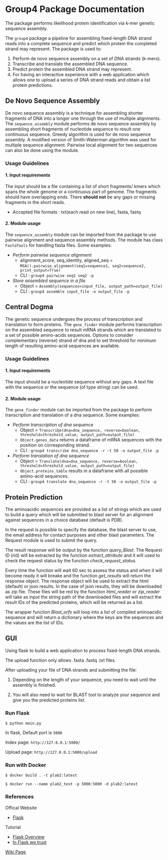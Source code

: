 # Group4 Package Documentation


The package performs likelihood protein identification via k-mer genetic sequence assembly.

The ``group4`` package a pipeline for assembling fixed-length DNA strand reads into a complete sequence and predict which protein the completed strand may represent.
The package is used to:
1. Perform de novo sequence assembly on a set of DNA strands (k-mers).
2. Transcribe and translate the assembled DNA sequence.
3. Predict protein the assembled DNA strand may represent.
4. For having an interactive experience with a web application which allows one to upload a series of DNA strand reads and obtain a list protein predictions.

## De Novo Sequence Assembly

De novo sequence assembly is a technique for assembling shorter fragments of DNA into a longer one through the use of multiple alignments. 
The ``sequence_assembly`` module performs de novo sequence assembly by assembling short fragments of nucleotide sequence to result one continuous sequence.
Greedy algorithm is used for de novo sequence assembly.
A modified version of Smith-Waterman algorithm was used for multiple sequence alignment. Pairwise local alignment for two sequences can also be done using the module.

### Usage Guidelines

#### 1. Input requirements
The input should be a file containing a list of short fragments/ kmers which spans the whole genome or a continuous part of genome. 
The fragments should have overlapping ends. There **should not** be any gaps or missing fragments in the short reads.
- Accepted file formats : txt(each read on new line), fasta, fastq

#### 2. Module usage 
The ``sequence_assembly`` module can be imported from the package to use pairwise alignment and sequence assembly methods.
The module has class ``FastaTools`` for handling fasta files.
Some examples:
- _Perform pairwise sequence alignment_
  - alignment_score, seq_identity, aligned_seq = ``MSA().pairwise_alignment(seq1=sequence1, seq2=sequence2, print_output=True)``
  - CLI : ``group4 pairwise seq1 seq2 -p``
- _Store assembled sequence in a file_
  - Object = ``Assembly(sequences=input_file, output_path=output_file)``
  - CLI : ``group4 assemble input_file -o output_file -p``

## Central Dogma
The genetic sequence undergoes the process of transcription and translation to form proteins.
The ``gene_finder`` module performs transcription on the assembled sequence to result mRNA strands which are translated to a set of possible amino-acids sequences.
Options to consider complementary (reverse) strand of dna and to set threshold for minimum length of resulting amino-acid sequences are available.

### Usage Guidelines

#### 1. Input requirements
The input should be a nucleotide sequence without any gaps.
A text file with the sequence or the sequence (of type string) can be used.

#### 2. Module usage 
The ``gene_finder`` module can be imported from the package to perform transcription and translation of a dna sequence.
Some examples:
- _Perform transcription of dna sequence_
  - Object = ``Transcribe(dna=dna_sequence, reverse=boolean, threshold=threshold_value, output_path=output_file)``
  - ``Object.genes_data`` returns a dataframe of mRNA sequences with the position on corresponding strand.
  - CLI : ``group4 transcribe dna_sequence -r -t 50 -o output_file -p``
- _Perform translation of dna sequence_
  - Object = ``Translate(dna=dna_sequence, reverse=boolean, threshold=threshold_value, output_path=output_file)``
  - ``Object.proteins_table`` results in a dataframe with all possible amino-acid sequences.
  - CLI : ``group4 translate dna_sequence -r -t 50 -o output_file -p``


## Protein Prediction

The aminoacidic sequences are provided as a list of strings which are used to 
build a query which will be submitted to blast server for an alignment against sequences in 
a choice database (default is PDB). 

In the request is possible to specify the database, 
the blast server to use, the email address for contact purposes and other blast parameters.
The Request module is used to submit the query. 

The result response will be output by the function *query_Blast*. 
The Request ID (rid) will be extracted by the function *extract_attribute* and it will used to
check the request status by the function *check_request_status*.

Every time the function will wait 60 sec to assess the status and when it will become ready it will
breake and the function *get_results* will return the response object. The response object will be used to
extract the html (default) or json results. In the case of json results, they will be downloaded as zip file.
These files will be red by the function *html_reader* or *zip_reader* will take as input the string path of the downloaded files
and will extract the result IDs of the predicted proteins, which will be returned as a list.

The wrapper function *Blast_orfs* will loop into a list of compiled aminoacidic sequence and
will return a dictionary where the keys are the sequences and the values are the list of IDs.


## GUI

Using flask to build a web application to process fixed-length DNA strands.

The upload function only allows .fasta .fastq .txt files.

After uploading your file of DNA strands and submitting the file:

1. Depending on the length of your sequence, you need to wait until the assembly is finished.

2. You will also need to wait for BLAST tool to analyze your sequence and give you the predicted proteins list.
 
### Run Flask

`$ python main.py`

In flask, Default port is `5000`

Index page:  `http://127.0.0.1:5000/`

Upload page: `http://127.0.0.1:5000/upload`


### Run with Docker



`$ docker build . -t plab2:latest`

`$ docker run --name plab2_test -p 5000:5000 -d plab2:latest`



### References

Offical Website

- [Flask](http://flask.pocoo.org/)

Tutorial

- [Flask Overview](https://www.slideshare.net/maxcnunes1/flask-python-16299282)
- [In Flask we trust](http://igordavydenko.com/talks/ua-pycon-2012.pdf)

[Wiki Page](https://github.com/tsungtwu/flask-example/wiki)

